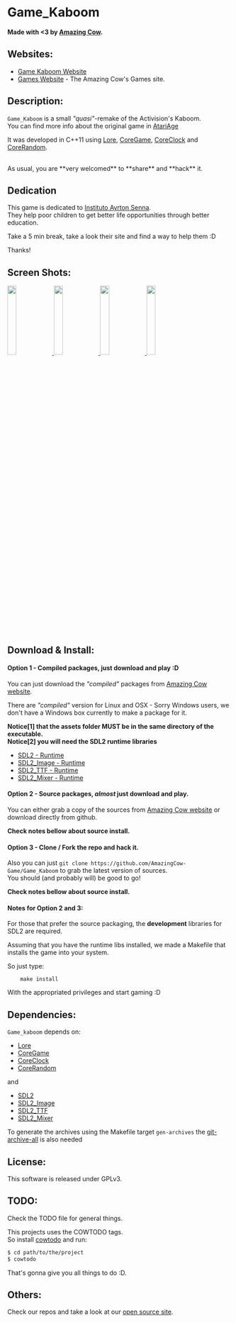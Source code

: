 # Game_Kaboom

**Made with <3 by [Amazing Cow](http://www.amazingcow.com).**



<!-- ####################################################################### -->
<!-- ####################################################################### -->

## Websites:

* [Game Kaboom Website](http://opensource.amazingcow.com/game/game_kaboom/)
* [Games Website](http://opensource.amazingcow.com/game/) - 
The Amazing Cow's Games site.



<!-- ####################################################################### -->
<!-- ####################################################################### -->

## Description:

```Game_Kaboom``` is a small _"quasi"_-remake of the Activision's Kaboom.   
You can find more info about the original game in 
[AtariAge](https://www.atariage.com/software_page.html?SoftwareLabelID=257)

It was developed in C++11 using 
[Lore](https://github.com/AmazingCow-Game-Framework/Lore), 
[CoreGame](https://github.com/AmazingCow-Game-Core/CoreGame), 
[CoreClock](https://github.com/AmazingCow-Game-Core/CoreClock) and 
[CoreRandom](https://github.com/AmazingCow-Game-Core/CoreRandom).


<br>
As usual, you are **very welcomed** to **share** and **hack** it.


<!-- ####################################################################### -->
<!-- ####################################################################### -->

## Dedication

This game is dedicated to 
[Instituto Ayrton Senna](http://www.institutoayrtonsenna.org.br/).   
They help poor children to get better life opportunities through better education.

Take a 5 min break, take a look their site and find a way to help them :D

Thanks! 


<!-- ####################################################################### -->
<!-- ####################################################################### -->

## Screen Shots:

<a href="http://amazingcow.com/opensource/game/game_kaboom/img/1.png"> <img src="http://amazingcow.com/opensource/game/game_kaboom/img/1.png" width="20%" height="20%"> </a>
<a href="http://amazingcow.com/opensource/game/game_kaboom/img/2.png"> <img src="http://amazingcow.com/opensource/game/game_kaboom/img/2.png" width="20%" height="20%"> </a>
<a href="http://amazingcow.com/opensource/game/game_kaboom/img/3.png"> <img src="http://amazingcow.com/opensource/game/game_kaboom/img/3.png" width="20%" height="20%"> </a>
<a href="http://amazingcow.com/opensource/game/game_kaboom/img/4.png"> <img src="http://amazingcow.com/opensource/game/game_kaboom/img/4.png" width="20%" height="20%"> </a>


<!-- ####################################################################### -->
<!-- ####################################################################### -->

## Download & Install:

#### Option 1 - Compiled packages, just download and play :D

You can just download the _"compiled"_ packages from 
[Amazing Cow website](http://opensource.amazingcow.com/game/game_kaboom/).

There are _"compiled"_ version for Linux and OSX - Sorry Windows users, we 
don't have a Windows box currently to make a package for it.

**Notice[1] that the assets folder MUST be in the same directory of the executable.**   
**Notice[2] you will need the SDL2 runtime libraries**

* [SDL2 - Runtime](https://www.libsdl.org/download-2.0.php)
* [SDL2_Image - Runtime](https://www.libsdl.org/projects/SDL_image/)
* [SDL2_TTF   - Runtime](https://www.libsdl.org/projects/SDL_ttf/)
* [SDL2_Mixer - Runtime](https://www.libsdl.org/projects/SDL_mixer/)


#### Option 2 - Source packages, _almost_ just download and play.

You can either grab a copy of the sources from 
[Amazing Cow website](http://opensource.amazingcow.com/game/game_kaboom/) 
or download directly from github.

**Check notes bellow about source install.**


#### Option 3 - Clone / Fork the repo and hack it.

Also you can just ```git clone https://github.com/AmazingCow-Game/Game_Kaboom``` 
to grab the latest version of sources.    
You should (and probably will) be good to go!

**Check notes bellow about source install.**


#### Notes for Option 2 and 3:

For those that prefer the source packaging, the **development** libraries 
for SDL2 are required. 

Assuming that you have the runtime libs installed, we made a Makefile 
that installs the game into your system.    

So just type:   
``` 
    make install 
``` 

With the appropriated privileges and start gaming :D



<!-- ####################################################################### -->
<!-- ####################################################################### -->

## Dependencies:

```Game_kaboom``` depends on:

* [Lore](https://github.com/AmazingCow-Game-Framework/Lore)  
* [CoreGame](https://github.com/AmazingCow-Game-Core/CoreGame)
* [CoreClock](https://github.com/AmazingCow-Game-Core/CoreClock)
* [CoreRandom](https://github.com/AmazingCow-Game-Core/CoreRandom)

and 

* [SDL2](https://www.libsdl.org/download-2.0.php)
* [SDL2_Image](https://www.libsdl.org/projects/SDL_image/)
* [SDL2_TTF](https://www.libsdl.org/projects/SDL_ttf/)
* [SDL2_Mixer](https://www.libsdl.org/projects/SDL_mixer/)


To generate the archives using the Makefile target ```gen-archives```
the [git-archive-all](https://github.com/Kentzo/git-archive-all) is also needed


<!-- ####################################################################### -->
<!-- ####################################################################### -->

## License:

This software is released under GPLv3.



<!-- ####################################################################### -->
<!-- ####################################################################### -->

## TODO:

Check the TODO file for general things.

This projects uses the COWTODO tags.   
So install [cowtodo](http://www.github.com/AmazingCow-Tools/COWTODO) and run:

``` bash
$ cd path/to/the/project
$ cowtodo 
```

That's gonna give you all things to do :D.



<!-- ####################################################################### -->
<!-- ####################################################################### -->

## Others:

Check our repos and take a look at our 
[open source site](http://opensource.amazingcow.com).
